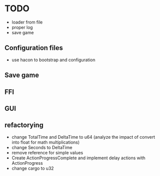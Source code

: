 # TODO

- loader from file
- proper log
- save game

## Configuration files

- use hacon to bootstrap and configuration
    
## Save game

## FFI    

## GUI

## refactorying

- change TotalTime and DeltaTime to u64 (analyze the impact of convert into float for math multiplications)
- change Seconds to DeltaTime
- remove reference for simple values
- Create ActionProgressComplete and implement delay actions with ActionProgress
- change cargo to u32

